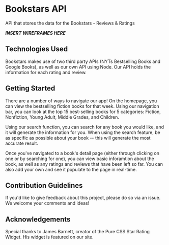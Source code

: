 # Bookstars API

API that stores the data for the Bookstars - Reviews & Ratings

***INSERT WIREFRAMES HERE***

## Technologies Used 

Bookstars makes use of two third party APIs (NYTs Bestselling Books and Google Books), as well as our own API using Node. Our API holds the information for each rating and review.

## Getting Started

There are a number of ways to navigate our app! On the homepage, you can view the bestselling fiction books for that week.  Using our navigation bar, you can look at the top 15 best-selling books for 5 categories: Fiction, Nonfiction, Young Adult, Middle Grades, and Children.

Using our search function, you can search for any book you would like, and it will generate the information for you.  When using the search feature, be as specific as possible about your book -- this will generate the most accurate result.

Once you've navigated to a book's detail page (either through clicking on one or by searching for one), you can view basic inforamtion about the book, as well as any ratings and reviews that have been left so far. You can also add your own and see it populate to the page in real-time.

## Contribution Guidelines

If you'd like to give feedback about this project, please do so via an issue.  We welcome your comments and ideas!

## Acknowledgements

Special thanks to James Barnett, creator of the Pure CSS Star Rating Widget. His widget is featured on our site.
